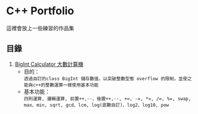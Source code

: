 # C++ Portfolio

這裡會放上一些練習的作品集

## 目錄
1.  [BigInt Calculator 大數計算機](https://github.com/style960431/Portfolio/tree/main/BigInt%20Calculator/BigInt%20Calculator) 
    *  目的：  
      ```透過自訂的class BigInt 儲存數值，以突破整數型態 overflow 的限制，並使之能與c++的整數運算一樣使用基本功能```
    *  基本功能：  
      ```四則運算, 邏輯運算, 前置++,--、後置++,--, +=, -=, *=, /=, %=, swap, max、min, sqrt, gcd、lcm, log(底數自訂)、log2、log10, pow```
